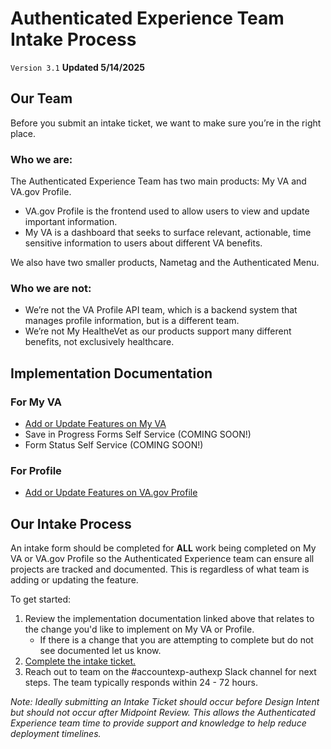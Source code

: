 # Authenticated Experience Team Intake Process

`Version 3.1` **Updated 5/14/2025**


## Our Team 

Before you submit an intake ticket, we want to make sure you’re in the right place. 

### Who we are:
The Authenticated Experience Team has two main products: My VA and VA.gov Profile.
- VA.gov Profile is the frontend used to allow users to view and update important information.
- My VA is a dashboard that seeks to surface relevant, actionable, time sensitive information to users about different VA benefits. 

We also have two smaller products, Nametag and the Authenticated Menu.

### Who we are not: 
- We’re not the VA Profile API team, which is a backend system that manages profile information, but is a different team. 
- We’re not My HealtheVet as our products support many different benefits, not exclusively healthcare. 


## Implementation Documentation

### For My VA
- [Add or Update Features on My VA](https://github.com/department-of-veterans-affairs/va.gov-team/blob/master/products/identity-personalization/team/governance/add-update-features-myva.md)
- Save in Progress Forms Self Service (COMING SOON!)
- Form Status Self Service (COMING SOON!)

### For Profile
- [Add or Update Features on VA.gov Profile](https://github.com/department-of-veterans-affairs/va.gov-team/blob/master/products/identity-personalization/team/governance/add-update-features-profile.md)


## Our Intake Process

An intake form should be completed for **ALL** work being completed on My VA or VA.gov Profile so the Authenticated Experience team can ensure all projects are tracked and documented. This is regardless of what team is adding or updating the feature.

To get started:
1. Review the implementation documentation linked above that relates to the change you'd like to implement on My VA or Profile.
   - If there is a change that you are attempting to complete but do not see documented let us know.
2. [Complete the intake ticket.](https://github.com/department-of-veterans-affairs/va.gov-team/issues/new?template=auth-exp-request.yml)
3. Reach out to team on the #accountexp-authexp Slack channel for next steps. The team typically responds within 24 - 72 hours.

_Note: Ideally submitting an Intake Ticket should occur before Design Intent but should not occur after Midpoint Review. This allows the Authenticated Experience team time to provide support and knowledge to help reduce deployment timelines._
